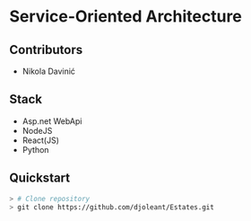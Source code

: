 # Service-Oriented Architecture
## Contributors

* Nikola Davinić

## Stack
* Asp.net WebApi
* NodeJS
* React(JS)
* Python

## Quickstart
```bash
> # Clone repository
> git clone https://github.com/djoleant/Estates.git
```
